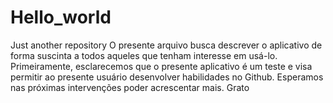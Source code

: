 # Hello_world
Just another repository
O presente arquivo busca descrever o aplicativo de forma suscinta a todos aqueles que tenham interesse em usá-lo.
Primeiramente, esclarecemos que o presente aplicativo é um teste e visa permitir ao presente usuário desenvolver habilidades no Github.
Esperamos nas próximas intervenções poder acrescentar mais.
Grato

